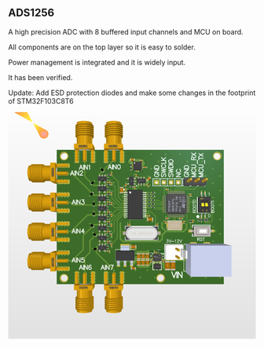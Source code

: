 ## ADS1256
A high precision ADC with 8 buffered input channels and MCU on board.

All components are on the top layer so it is easy to solder.

Power management is integrated and it is widely input.

It has been verified.

Update: Add ESD protection diodes and make some changes in the footprint of STM32F103C8T6

![Image](https://github.com/liwuguibo/NUEDC/blob/main/ADC/ADS1256/X2_FVS1K4wR2G.png)
